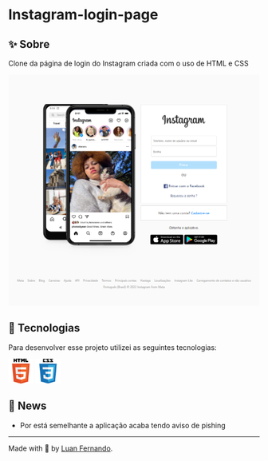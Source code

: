 # Instagram-login-page

## ✨  Sobre
Clone da página de login do Instagram criada com o uso de HTML e CSS 

![preview](assets/img/preview.png)

## 💼 Tecnologias
Para desenvolver esse projeto utilizei as seguintes tecnologias:

<code><img height="50" src="https://raw.githubusercontent.com/github/explore/80688e429a7d4ef2fca1e82350fe8e3517d3494d/topics/html/html.png"></code>
<code><img height="50" src="https://raw.githubusercontent.com/github/explore/80688e429a7d4ef2fca1e82350fe8e3517d3494d/topics/css/css.png"></code>

## 📰 News
- Por está semelhante a aplicação acaba tendo aviso de pishing

---

Made with 💜 by [Luan Fernando](https://www.linkedin.com/in/luan-fernando/).
